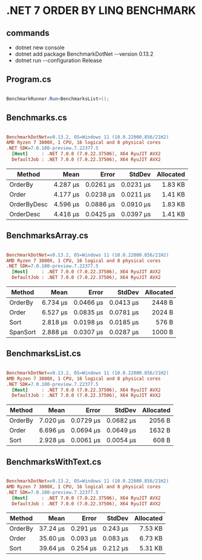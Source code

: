 # .NET 7 ORDER BY LINQ BENCHMARK

## commands

- dotnet new console
- dotnet add package BenchmarkDotNet --version 0.13.2
- dotnet run --configuration Release

## Program.cs

```csharp

BenchmarkRunner.Run<BenchmarksList>();

```

## Benchmarks.cs

```ini

BenchmarkDotNet=v0.13.2, OS=Windows 11 (10.0.22000.856/21H2)
AMD Ryzen 7 3800X, 1 CPU, 16 logical and 8 physical cores
.NET SDK=7.0.100-preview.7.22377.5
  [Host]     : .NET 7.0.0 (7.0.22.37506), X64 RyuJIT AVX2
  DefaultJob : .NET 7.0.0 (7.0.22.37506), X64 RyuJIT AVX2


```

| Method      |     Mean |     Error |    StdDev | Allocated |
| ----------- | -------: | --------: | --------: | --------: |
| OrderBy     | 4.287 μs | 0.0261 μs | 0.0231 μs |   1.83 KB |
| Order       | 4.177 μs | 0.0238 μs | 0.0211 μs |   1.41 KB |
| OrderByDesc | 4.596 μs | 0.0886 μs | 0.0910 μs |   1.83 KB |
| OrderDesc   | 4.416 μs | 0.0425 μs | 0.0397 μs |   1.41 KB |

## BenchmarksArray.cs

```ini

BenchmarkDotNet=v0.13.2, OS=Windows 11 (10.0.22000.856/21H2)
AMD Ryzen 7 3800X, 1 CPU, 16 logical and 8 physical cores
.NET SDK=7.0.100-preview.7.22377.5
  [Host]     : .NET 7.0.0 (7.0.22.37506), X64 RyuJIT AVX2
  DefaultJob : .NET 7.0.0 (7.0.22.37506), X64 RyuJIT AVX2


```

| Method   |     Mean |     Error |    StdDev | Allocated |
| -------- | -------: | --------: | --------: | --------: |
| OrderBy  | 6.734 μs | 0.0466 μs | 0.0413 μs |    2448 B |
| Order    | 6.527 μs | 0.0835 μs | 0.0781 μs |    2024 B |
| Sort     | 2.818 μs | 0.0198 μs | 0.0185 μs |     576 B |
| SpanSort | 2.888 μs | 0.0307 μs | 0.0287 μs |    1000 B |

## BenchmarksList.cs

```ini

BenchmarkDotNet=v0.13.2, OS=Windows 11 (10.0.22000.856/21H2)
AMD Ryzen 7 3800X, 1 CPU, 16 logical and 8 physical cores
.NET SDK=7.0.100-preview.7.22377.5
  [Host]     : .NET 7.0.0 (7.0.22.37506), X64 RyuJIT AVX2
  DefaultJob : .NET 7.0.0 (7.0.22.37506), X64 RyuJIT AVX2


```

| Method  |     Mean |     Error |    StdDev | Allocated |
| ------- | -------: | --------: | --------: | --------: |
| OrderBy | 7.020 μs | 0.0729 μs | 0.0682 μs |    2056 B |
| Order   | 6.696 μs | 0.0694 μs | 0.0649 μs |    1632 B |
| Sort    | 2.928 μs | 0.0061 μs | 0.0054 μs |     608 B |

## BenchmarksWithText.cs

```ini

BenchmarkDotNet=v0.13.2, OS=Windows 11 (10.0.22000.856/21H2)
AMD Ryzen 7 3800X, 1 CPU, 16 logical and 8 physical cores
.NET SDK=7.0.100-preview.7.22377.5
  [Host]     : .NET 7.0.0 (7.0.22.37506), X64 RyuJIT AVX2
  DefaultJob : .NET 7.0.0 (7.0.22.37506), X64 RyuJIT AVX2


```

| Method  |     Mean |    Error |   StdDev | Allocated |
| ------- | -------: | -------: | -------: | --------: |
| OrderBy | 37.24 μs | 0.291 μs | 0.243 μs |   7.53 KB |
| Order   | 35.60 μs | 0.093 μs | 0.083 μs |   6.73 KB |
| Sort    | 39.64 μs | 0.254 μs | 0.212 μs |   5.31 KB |
